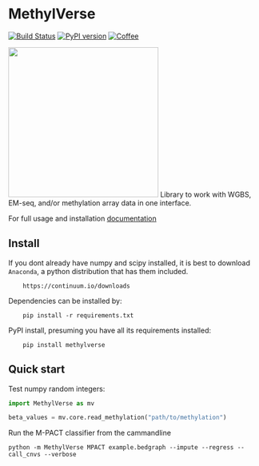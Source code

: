 # MethylVerse

[![Build Status](https://travis-ci.org/kylessmith/MethylVerse.svg?branch=master)](https://travis-ci.org/kylessmith/MethylVerse) [![PyPI version](https://badge.fury.io/py/MethylVerse.svg)](https://badge.fury.io/py/MethylVerse)
[![Coffee](https://img.shields.io/badge/-buy_me_a%C2%A0coffee-gray?logo=buy-me-a-coffee&color=ff69b4)](https://www.buymeacoffee.com/kylessmith)

<img src="MethylVerse_logo.png" width="300" />
Library to work with WGBS, EM-seq, and/or methylation array data in one interface.


For full usage and installation [documentation][methylverse_docs]

## Install

If you dont already have numpy and scipy installed, it is best to download
`Anaconda`, a python distribution that has them included.  
```
    https://continuum.io/downloads
```

Dependencies can be installed by:

```
    pip install -r requirements.txt
```

PyPI install, presuming you have all its requirements installed:
```
    pip install methylverse
```

## Quick start

Test numpy random integers:

```python
import MethylVerse as mv

beta_values = mv.core.read_methylation("path/to/methylation")

```

Run the M-PACT classifier from the cammandline
```
python -m MethylVerse MPACT example.bedgraph --impute --regress --call_cnvs --verbose
```


[methylverse_docs]: https://www.biosciencestack.com/static/MethylVerse/docs/index.html